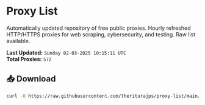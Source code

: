 # Proxy List

Automatically updated repository of free public proxies. Hourly refreshed HTTP/HTTPS proxies for web scraping, cybersecurity, and testing. Raw list available.

**Last Updated:** `Sunday 02-03-2025 10:15:11 UTC`  
**Total Proxies:** `572`

## 📥 Download
```bash
curl -O https://raw.githubusercontent.com/theriturajps/proxy-list/main/proxies.txt
